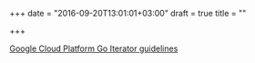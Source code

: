 +++
date = "2016-09-20T13:01:01+03:00"
draft = true
title = ""

+++

<p><a href="https://github.com/GoogleCloudPlatform/google-cloud-go/wiki/Iterator-Guidelines">Google Cloud Platform Go Iterator guidelines</a></p>
